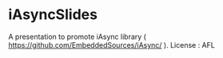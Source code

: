 iAsyncSlides
============

A presentation to promote iAsync library ( https://github.com/EmbeddedSources/iAsync/ ).
License : AFL


